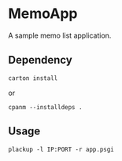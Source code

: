 # MemoApp

A sample memo list application.  

## Dependency
    carton install  

or  

    cpanm --installdeps .  


## Usage
    plackup -l IP:PORT -r app.psgi  


